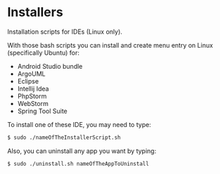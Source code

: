 # Installers
Installation scripts for IDEs (Linux only).

With those bash scripts you can install and create menu entry on Linux (specifically Ubuntu) for:
* Android Studio bundle
* ArgoUML
* Eclipse
* Intellij Idea
* PhpStorm
* WebStorm
* Spring Tool Suite

To install one of these IDE, you may need to type:

```bash
$ sudo ./nameOfTheInstallerScript.sh
```


Also, you can uninstall any app you want by typing:

```bash
$ sudo ./uninstall.sh nameOfTheAppToUninstall
```
